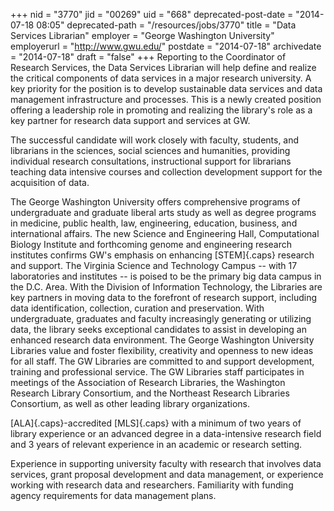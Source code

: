 +++
nid = "3770"
jid = "00269"
uid = "668"
deprecated-post-date = "2014-07-18 08:05"
deprecated-path = "/resources/jobs/3770"
title = "Data Services Librarian"
employer = "George Washington University"
employerurl = "http://www.gwu.edu/"
postdate = "2014-07-18"
archivedate = "2014-07-18"
draft = "false"
+++
Reporting to the Coordinator of Research Services, the Data Services
Librarian will help define and realize the critical components of data
services in a major research university. A key priority for the position
is to develop sustainable data services and data management
infrastructure and processes. This is a newly created position offering
a leadership role in promoting and realizing the library's role as a key
partner for research data support and services at GW.

The successful candidate will work closely with faculty, students, and
librarians in the sciences, social sciences and humanities, providing
individual research consultations, instructional support for librarians
teaching data intensive courses and collection development support for
the acquisition of data.

The George Washington University offers comprehensive programs of
undergraduate and graduate liberal arts study as well as degree programs
in medicine, public health, law, engineering, education, business, and
international affairs. The new Science and Engineering Hall,
Computational Biology Institute and forthcoming genome and engineering
research institutes confirms GW's emphasis on enhancing [STEM]{.caps}
research and support. The Virginia Science and Technology Campus -- with
17 laboratories and institutes -- is poised to be the primary big data
campus in the D.C. Area. With the Division of Information Technology,
the Libraries are key partners in moving data to the forefront of
research support, including data identification, collection, curation
and preservation. With undergraduate, graduates and faculty increasingly
generating or utilizing data, the library seeks exceptional candidates
to assist in developing an enhanced research data environment. The
George Washington University Libraries value and foster flexibility,
creativity and openness to new ideas for all staff. The GW Libraries are
committed to and support development, training and professional service.
The GW Libraries staff participates in meetings of the Association of
Research Libraries, the Washington Research Library Consortium, and the
Northeast Research Libraries Consortium, as well as other leading
library organizations.
  
[ALA]{.caps}-accredited [MLS]{.caps} with a minimum of two years of
library experience or an advanced degree in a data-intensive research
field and 3 years of relevant experience in an academic or research
setting.

Experience in supporting university faculty with research that involves
data services, grant proposal development and data management, or
experience working with research data and researchers.
Familiarity with funding agency requirements for data management plans.
